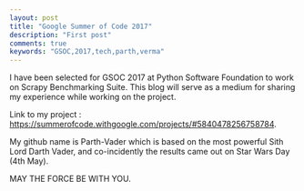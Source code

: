 ```yaml
---
layout: post
title: "Google Summer of Code 2017"
description: "First post"
comments: true
keywords: "GSOC,2017,tech,parth,verma"
---
```


I have been selected for GSOC 2017 at Python Software Foundation to work on Scrapy Benchmarking Suite. This blog will serve as a medium for sharing my experience while working on the project. 

Link to my project : https://summerofcode.withgoogle.com/projects/#5840478256758784.

My github name is Parth-Vader which is based on the most powerful Sith Lord Darth Vader, and co-incidently the results came out on Star Wars Day (4th May).


MAY THE FORCE BE WITH YOU.  


